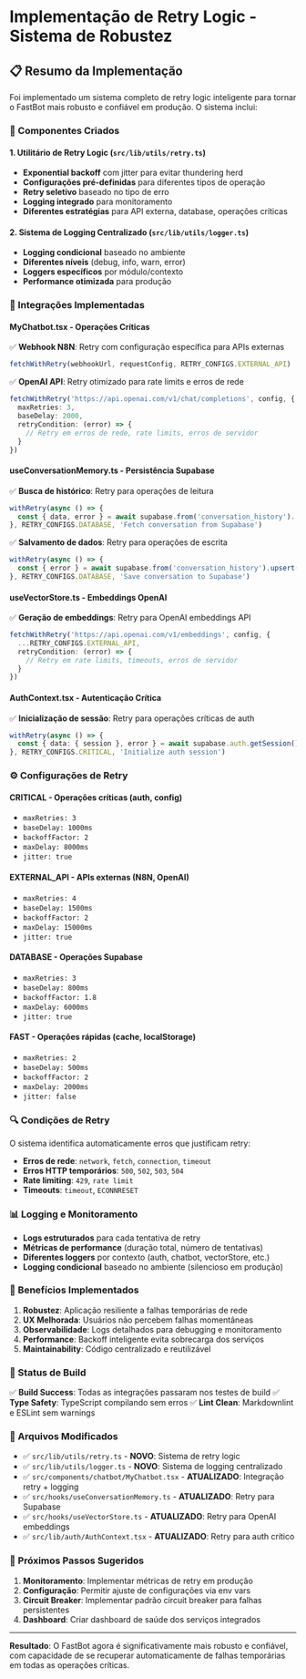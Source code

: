 # Implementação de Retry Logic - Sistema de Robustez

## 📋 Resumo da Implementação

Foi implementado um sistema completo de retry logic inteligente para tornar o FastBot mais robusto e confiável em produção. O sistema inclui:

### 🔧 Componentes Criados

#### 1. **Utilitário de Retry Logic** (`src/lib/utils/retry.ts`)
- **Exponential backoff** com jitter para evitar thundering herd
- **Configurações pré-definidas** para diferentes tipos de operação
- **Retry seletivo** baseado no tipo de erro
- **Logging integrado** para monitoramento
- **Diferentes estratégias** para API externa, database, operações críticas

#### 2. **Sistema de Logging Centralizado** (`src/lib/utils/logger.ts`)
- **Logging condicional** baseado no ambiente
- **Diferentes níveis** (debug, info, warn, error)
- **Loggers específicos** por módulo/contexto
- **Performance otimizada** para produção

### 🎯 Integrações Implementadas

#### **MyChatbot.tsx** - Operações Críticas
✅ **Webhook N8N**: Retry com configuração específica para APIs externas
```typescript
fetchWithRetry(webhookUrl, requestConfig, RETRY_CONFIGS.EXTERNAL_API)
```

✅ **OpenAI API**: Retry otimizado para rate limits e erros de rede
```typescript
fetchWithRetry('https://api.openai.com/v1/chat/completions', config, {
  maxRetries: 3,
  baseDelay: 2000,
  retryCondition: (error) => {
    // Retry em erros de rede, rate limits, erros de servidor
  }
})
```

#### **useConversationMemory.ts** - Persistência Supabase
✅ **Busca de histórico**: Retry para operações de leitura
```typescript
withRetry(async () => {
  const { data, error } = await supabase.from('conversation_history')...
}, RETRY_CONFIGS.DATABASE, 'Fetch conversation from Supabase')
```

✅ **Salvamento de dados**: Retry para operações de escrita
```typescript
withRetry(async () => {
  const { error } = await supabase.from('conversation_history').upsert(...)
}, RETRY_CONFIGS.DATABASE, 'Save conversation to Supabase')
```

#### **useVectorStore.ts** - Embeddings OpenAI
✅ **Geração de embeddings**: Retry para OpenAI embeddings API
```typescript
fetchWithRetry('https://api.openai.com/v1/embeddings', config, {
  ...RETRY_CONFIGS.EXTERNAL_API,
  retryCondition: (error) => {
    // Retry em rate limits, timeouts, erros de servidor
  }
})
```

#### **AuthContext.tsx** - Autenticação Crítica
✅ **Inicialização de sessão**: Retry para operações críticas de auth
```typescript
withRetry(async () => {
  const { data: { session }, error } = await supabase.auth.getSession()
}, RETRY_CONFIGS.CRITICAL, 'Initialize auth session')
```

### ⚙️ Configurações de Retry

#### **CRITICAL** - Operações críticas (auth, config)
- `maxRetries: 3`
- `baseDelay: 1000ms`
- `backoffFactor: 2`
- `maxDelay: 8000ms`
- `jitter: true`

#### **EXTERNAL_API** - APIs externas (N8N, OpenAI)
- `maxRetries: 4`
- `baseDelay: 1500ms`
- `backoffFactor: 2`
- `maxDelay: 15000ms`
- `jitter: true`

#### **DATABASE** - Operações Supabase
- `maxRetries: 3`
- `baseDelay: 800ms`
- `backoffFactor: 1.8`
- `maxDelay: 6000ms`
- `jitter: true`

#### **FAST** - Operações rápidas (cache, localStorage)
- `maxRetries: 2`
- `baseDelay: 500ms`
- `backoffFactor: 2`
- `maxDelay: 2000ms`
- `jitter: false`

### 🔍 Condições de Retry

O sistema identifica automaticamente erros que justificam retry:

- **Erros de rede**: `network`, `fetch`, `connection`, `timeout`
- **Erros HTTP temporários**: `500`, `502`, `503`, `504`
- **Rate limiting**: `429`, `rate limit`
- **Timeouts**: `timeout`, `ECONNRESET`

### 📊 Logging e Monitoramento

- **Logs estruturados** para cada tentativa de retry
- **Métricas de performance** (duração total, número de tentativas)
- **Diferentes loggers** por contexto (auth, chatbot, vectorStore, etc.)
- **Logging condicional** baseado no ambiente (silencioso em produção)

### 🚀 Benefícios Implementados

1. **Robustez**: Aplicação resiliente a falhas temporárias de rede
2. **UX Melhorada**: Usuários não percebem falhas momentâneas
3. **Observabilidade**: Logs detalhados para debugging e monitoramento
4. **Performance**: Backoff inteligente evita sobrecarga dos serviços
5. **Maintainability**: Código centralizado e reutilizável

### 🔨 Status de Build

✅ **Build Success**: Todas as integrações passaram nos testes de build
✅ **Type Safety**: TypeScript compilando sem erros
✅ **Lint Clean**: Markdownlint e ESLint sem warnings

### 📁 Arquivos Modificados

- ✅ `src/lib/utils/retry.ts` - **NOVO**: Sistema de retry logic
- ✅ `src/lib/utils/logger.ts` - **NOVO**: Sistema de logging centralizado
- ✅ `src/components/chatbot/MyChatbot.tsx` - **ATUALIZADO**: Integração retry + logging
- ✅ `src/hooks/useConversationMemory.ts` - **ATUALIZADO**: Retry para Supabase
- ✅ `src/hooks/useVectorStore.ts` - **ATUALIZADO**: Retry para OpenAI embeddings
- ✅ `src/lib/auth/AuthContext.tsx` - **ATUALIZADO**: Retry para auth crítico

### 🎯 Próximos Passos Sugeridos

1. **Monitoramento**: Implementar métricas de retry em produção
2. **Configuração**: Permitir ajuste de configurações via env vars
3. **Circuit Breaker**: Implementar padrão circuit breaker para falhas persistentes
4. **Dashboard**: Criar dashboard de saúde dos serviços integrados

---

**Resultado**: O FastBot agora é significativamente mais robusto e confiável, com capacidade de se recuperar automaticamente de falhas temporárias em todas as operações críticas.
